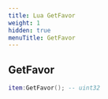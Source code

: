 ```yaml
---
title: Lua GetFavor
weight: 1
hidden: true
menuTitle: GetFavor
---
```

## GetFavor
```lua
item:GetFavor(); -- uint32
```